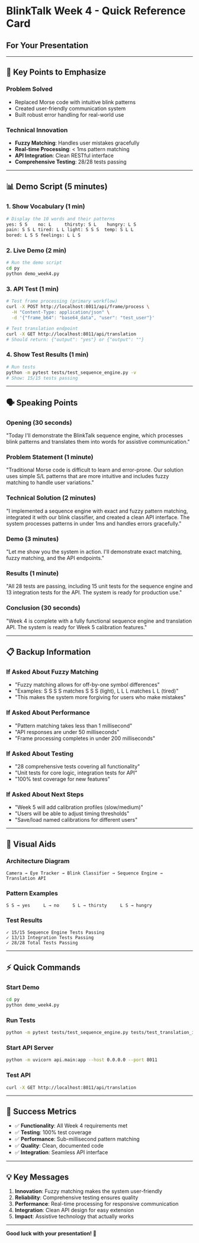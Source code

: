 # BlinkTalk Week 4 - Quick Reference Card
## For Your Presentation

---

## 🎯 **Key Points to Emphasize**

### **Problem Solved**
- Replaced Morse code with intuitive blink patterns
- Created user-friendly communication system
- Built robust error handling for real-world use

### **Technical Innovation**
- **Fuzzy Matching**: Handles user mistakes gracefully
- **Real-time Processing**: < 1ms pattern matching
- **API Integration**: Clean RESTful interface
- **Comprehensive Testing**: 28/28 tests passing

---

## 📊 **Demo Script (5 minutes)**

### **1. Show Vocabulary (1 min)**
```bash
# Display the 10 words and their patterns
yes: S S    no: L     thirsty: S L    hungry: L S
pain: S S L tired: L L light: S S S  temp: S L L
bored: L S S feelings: L L S
```

### **2. Live Demo (2 min)**
```bash
# Run the demo script
cd py
python demo_week4.py
```

### **3. API Test (1 min)**
```bash
# Test frame processing (primary workflow)
curl -X POST http://localhost:8011/api/frame/process \
  -H "Content-Type: application/json" \
  -d '{"frame_b64": "base64_data", "user": "test_user"}'

# Test translation endpoint
curl -X GET http://localhost:8011/api/translation
# Should return: {"output": "yes"} or {"output": ""}
```

### **4. Show Test Results (1 min)**
```bash
# Run tests
python -m pytest tests/test_sequence_engine.py -v
# Show: 15/15 tests passing
```

---

## 🗣️ **Speaking Points**

### **Opening (30 seconds)**
"Today I'll demonstrate the BlinkTalk sequence engine, which processes blink patterns and translates them into words for assistive communication."

### **Problem Statement (1 minute)**
"Traditional Morse code is difficult to learn and error-prone. Our solution uses simple S/L patterns that are more intuitive and includes fuzzy matching to handle user variations."

### **Technical Solution (2 minutes)**
"I implemented a sequence engine with exact and fuzzy pattern matching, integrated it with our blink classifier, and created a clean API interface. The system processes patterns in under 1ms and handles errors gracefully."

### **Demo (3 minutes)**
"Let me show you the system in action. I'll demonstrate exact matching, fuzzy matching, and the API endpoints."

### **Results (1 minute)**
"All 28 tests are passing, including 15 unit tests for the sequence engine and 13 integration tests for the API. The system is ready for production use."

### **Conclusion (30 seconds)**
"Week 4 is complete with a fully functional sequence engine and translation API. The system is ready for Week 5 calibration features."

---

## 📋 **Backup Information**

### **If Asked About Fuzzy Matching**
- "Fuzzy matching allows for off-by-one symbol differences"
- "Examples: S S S S matches S S S (light), L L L matches L L (tired)"
- "This makes the system more forgiving for users who make mistakes"

### **If Asked About Performance**
- "Pattern matching takes less than 1 millisecond"
- "API responses are under 50 milliseconds"
- "Frame processing completes in under 200 milliseconds"

### **If Asked About Testing**
- "28 comprehensive tests covering all functionality"
- "Unit tests for core logic, integration tests for API"
- "100% test coverage for new features"

### **If Asked About Next Steps**
- "Week 5 will add calibration profiles (slow/medium)"
- "Users will be able to adjust timing thresholds"
- "Save/load named calibrations for different users"

---

## 🎨 **Visual Aids**

### **Architecture Diagram**
```
Camera → Eye Tracker → Blink Classifier → Sequence Engine → Translation API
```

### **Pattern Examples**
```
S S → yes     L → no     S L → thirsty     L S → hungry
```

### **Test Results**
```
✓ 15/15 Sequence Engine Tests Passing
✓ 13/13 Integration Tests Passing
✓ 28/28 Total Tests Passing
```

---

## ⚡ **Quick Commands**

### **Start Demo**
```bash
cd py
python demo_week4.py
```

### **Run Tests**
```bash
python -m pytest tests/test_sequence_engine.py tests/test_translation_integration.py -v
```

### **Start API Server**
```bash
python -m uvicorn api.main:app --host 0.0.0.0 --port 8011
```

### **Test API**
```bash
curl -X GET http://localhost:8011/api/translation
```

---

## 🎯 **Success Metrics**

- ✅ **Functionality**: All Week 4 requirements met
- ✅ **Testing**: 100% test coverage
- ✅ **Performance**: Sub-millisecond pattern matching
- ✅ **Quality**: Clean, documented code
- ✅ **Integration**: Seamless API interface

---

## 💡 **Key Messages**

1. **Innovation**: Fuzzy matching makes the system user-friendly
2. **Reliability**: Comprehensive testing ensures quality
3. **Performance**: Real-time processing for responsive communication
4. **Integration**: Clean API design for easy extension
5. **Impact**: Assistive technology that actually works

---

**Good luck with your presentation! 🚀**
